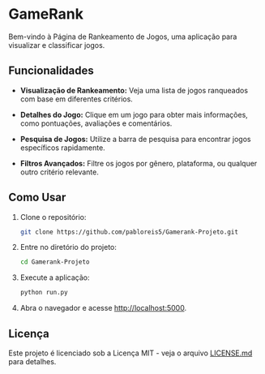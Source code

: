 # GameRank

Bem-vindo à Página de Rankeamento de Jogos, uma aplicação para visualizar e classificar jogos.

## Funcionalidades

- **Visualização de Rankeamento:** Veja uma lista de jogos ranqueados com base em diferentes critérios.

- **Detalhes do Jogo:** Clique em um jogo para obter mais informações, como pontuações, avaliações e comentários.

- **Pesquisa de Jogos:** Utilize a barra de pesquisa para encontrar jogos específicos rapidamente.

- **Filtros Avançados:** Filtre os jogos por gênero, plataforma, ou qualquer outro critério relevante.

## Como Usar

1. Clone o repositório:

    ```bash
    git clone https://github.com/pabloreis5/Gamerank-Projeto.git
    ```

2. Entre no diretório do projeto:

    ```bash
    cd Gamerank-Projeto
    ```

3. Execute a aplicação:

    ```bash
    python run.py
    ```

4. Abra o navegador e acesse [http://localhost:5000](http://localhost:5000).

## Licença

Este projeto é licenciado sob a Licença MIT - veja o arquivo [LICENSE.md](LICENSE.md) para detalhes.
